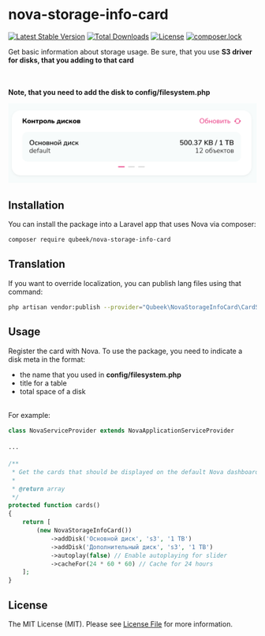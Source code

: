# nova-storage-info-card

[![Latest Stable Version](https://poser.pugx.org/qubeek/nova-storage-info-card/v/stable)](https://packagist.org/packages/qubeek/nova-storage-info-card)
[![Total Downloads](https://poser.pugx.org/qubeek/nova-storage-info-card/downloads)](https://packagist.org/packages/qubeek/nova-storage-info-card)
[![License](https://poser.pugx.org/qubeek/nova-storage-info-card/license)](https://packagist.org/packages/qubeek/nova-storage-info-card)
[![composer.lock](https://poser.pugx.org/qubeek/nova-storage-info-card/composerlock)](https://packagist.org/packages/qubeek/nova-storage-info-card)

Get basic information about storage usage. Be sure, that you use **S3 driver for disks, that you adding to that card**

\
\
**Note, that you need to add the disk to config/filesystem.php**

![alt text](screenshots/storage-info-nova-card.png)

## Installation 

You can install the package into a Laravel app that uses Nova via composer:

```bash
composer require qubeek/nova-storage-info-card
```

## Translation

If you want to override localization, you can publish lang files using that command:

```bash
php artisan vendor:publish --provider="Qubeek\NovaStorageInfoCard\CardServiceProvider"
```

## Usage

Register the card with Nova. To use the package, you need to indicate a disk meta in the format: 

- the name that you used in **config/filesystem.php**
- title for a table
- total space of a disk

\
For example:
```php
class NovaServiceProvider extends NovaApplicationServiceProvider

...

/**
 * Get the cards that should be displayed on the default Nova dashboard.
 *
 * @return array
 */
protected function cards()
{
    return [
        (new NovaStorageInfoCard())
            ->addDisk('Основной диск', 's3', '1 TB')
            ->addDisk('Дополнительный диск', 's3', '1 TB')
            ->autoplay(false) // Enable autoplaying for slider
            ->cacheFor(24 * 60 * 60) // Cache for 24 hours
    ];
}
```

## License

The MIT License (MIT). Please see [License File](LICENSE) for more information.
